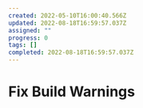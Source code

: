 ```yaml
---
created: 2022-05-10T16:00:40.566Z
updated: 2022-08-18T16:59:57.037Z
assigned: ""
progress: 0
tags: []
completed: 2022-08-18T16:59:57.037Z
---
```


# Fix Build Warnings
